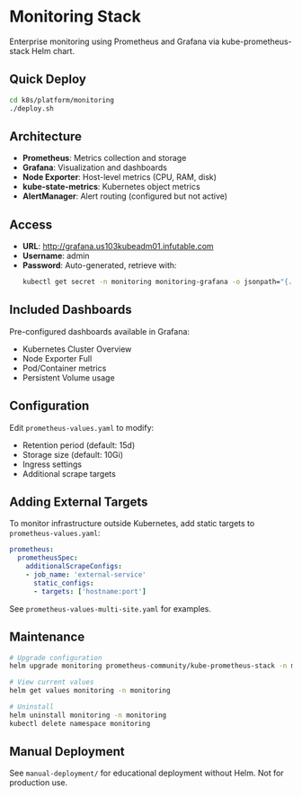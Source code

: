# Monitoring Stack

Enterprise monitoring using Prometheus and Grafana via kube-prometheus-stack Helm chart.

## Quick Deploy

```bash
cd k8s/platform/monitoring
./deploy.sh
```

## Architecture

- **Prometheus**: Metrics collection and storage
- **Grafana**: Visualization and dashboards  
- **Node Exporter**: Host-level metrics (CPU, RAM, disk)
- **kube-state-metrics**: Kubernetes object metrics
- **AlertManager**: Alert routing (configured but not active)

## Access

- **URL**: http://grafana.us103kubeadm01.infutable.com
- **Username**: admin
- **Password**: Auto-generated, retrieve with:
  ```bash
  kubectl get secret -n monitoring monitoring-grafana -o jsonpath="{.data.admin-password}" | base64 -d
  ```

## Included Dashboards

Pre-configured dashboards available in Grafana:
- Kubernetes Cluster Overview
- Node Exporter Full
- Pod/Container metrics
- Persistent Volume usage

## Configuration

Edit `prometheus-values.yaml` to modify:
- Retention period (default: 15d)
- Storage size (default: 10Gi)
- Ingress settings
- Additional scrape targets

## Adding External Targets

To monitor infrastructure outside Kubernetes, add static targets to `prometheus-values.yaml`:

```yaml
prometheus:
  prometheusSpec:
    additionalScrapeConfigs:
    - job_name: 'external-service'
      static_configs:
      - targets: ['hostname:port']
```

See `prometheus-values-multi-site.yaml` for examples.

## Maintenance

```bash
# Upgrade configuration
helm upgrade monitoring prometheus-community/kube-prometheus-stack -n monitoring -f prometheus-values.yaml

# View current values
helm get values monitoring -n monitoring

# Uninstall
helm uninstall monitoring -n monitoring
kubectl delete namespace monitoring
```

## Manual Deployment

See `manual-deployment/` for educational deployment without Helm. Not for production use.
